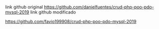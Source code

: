 link github original 
https://github.com/danielfuentes/crud-php-poo-pdo-mysql-2019
link github modificado

https://github.com/favio199908/crud-php-poo-pdo-mysql-2019